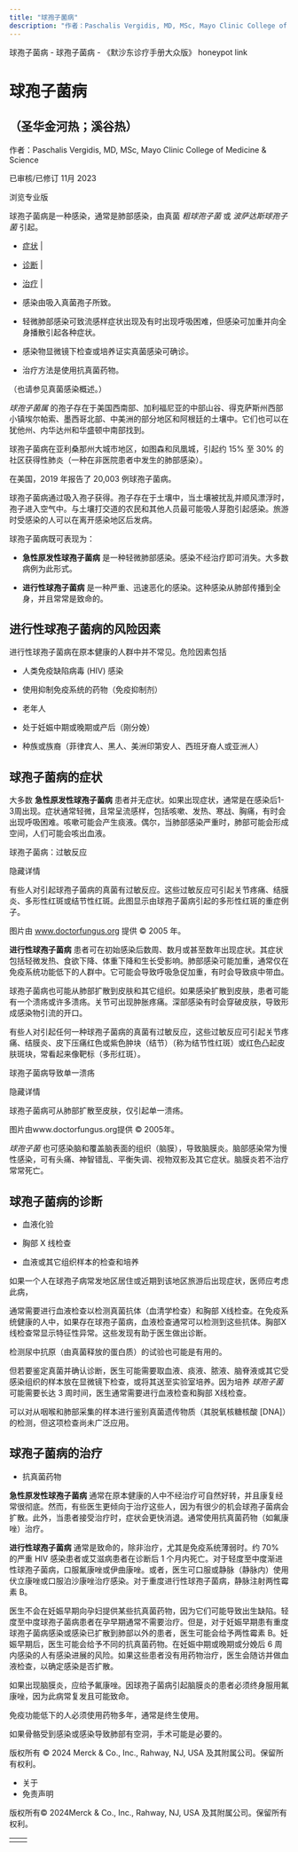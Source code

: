```yaml
---
title: "球孢子菌病"
description: "作者：Paschalis Vergidis, MD, MSc, Mayo Clinic College of Medicine & Science"
---
```


﻿球孢子菌病 \- 球孢子菌病 \- 《默沙东诊疗手册大众版》 honeypot link

# 球孢子菌病

## （圣华金河热；溪谷热）

作者：Paschalis Vergidis, MD, MSc, Mayo Clinic College of Medicine & Science

已审核/已修订 11月 2023

浏览专业版

球孢子菌病是一种感染，通常是肺部感染，由真菌 _粗球孢子菌_ 或 _波萨达斯球孢子菌_ 引起。

- [症状](#症状_v787843_zh) \|
- [诊断](#诊断_v787848_zh) \|
- [治疗](#治疗_v787851_zh) \|

- 感染由吸入真菌孢子所致。

- 轻微肺部感染可致流感样症状出现及有时出现呼吸困难，但感染可加重并向全身播散引起各种症状。

- 感染物显微镜下检查或培养证实真菌感染可确诊。

- 治疗方法是使用抗真菌药物。


（也请参见真菌感染概述。）

_球孢子菌属_ 的孢子存在于美国西南部、加利福尼亚的中部山谷、得克萨斯州西部小镇埃尔帕索、墨西哥北部、中美洲的部分地区和阿根廷的土壤中。它们也可以在犹他州、内华达州和华盛顿中南部找到。

球孢子菌病在亚利桑那州大城市地区，如图森和凤凰城，引起约 15% 至 30% 的社区获得性肺炎（一种在非医院患者中发生的肺部感染）。

在美国，2019 年报告了 20,003 例球孢子菌病。

球孢子菌病通过吸入孢子获得。孢子存在于土壤中，当土壤被扰乱并顺风漂浮时，孢子进入空气中。与土壤打交道的农民和其他人员最可能吸人芽胞引起感染。旅游时受感染的人可以在离开感染地区后发病。

球孢子菌病既可表现为：

- **急性原发性球孢子菌病** 是一种轻微肺部感染。感染不经治疗即可消失。大多数病例为此形式。

- **进行性球孢子菌病** 是一种严重、迅速恶化的感染。这种感染从肺部传播到全身，并且常常是致命的。


## 进行性球孢子菌病的风险因素

进行性球孢子菌病在原本健康的人群中并不常见。危险因素包括

- 人类免疫缺陷病毒 (HIV) 感染

- 使用抑制免疫系统的药物（免疫抑制剂）

- 老年人

- 处于妊娠中期或晚期或产后（刚分娩）

- 种族或族裔（菲律宾人、黑人、美洲印第安人、西班牙裔人或亚洲人）


## 球孢子菌病的症状

大多数 **急性原发性球孢子菌病** 患者并无症状。如果出现症状，通常是在感染后1-3周出现。症状通常轻微，且常呈流感样，包括咳嗽、发热、寒战、胸痛，有时会出现呼吸困难。咳嗽可能会产生痰液。偶尔，当肺部感染严重时，肺部可能会形成空间，人们可能会咳出血液。

球孢子菌病：过敏反应



隐藏详情

有些人对引起球孢子菌病的真菌有过敏反应。这些过敏反应可引起关节疼痛、结膜炎、多形性红斑或结节性红斑。此图显示由球孢子菌病引起的多形性红斑的重症例子。

图片由 www.doctorfungus.org 提供 © 2005 年。

**进行性球孢子菌病** 患者可在初始感染后数周、数月或甚至数年出现症状。其症状包括轻微发热、食欲下降、体重下降和生长受影响。肺部感染可能加重，通常仅在免疫系统功能低下的人群中。它可能会导致呼吸急促加重，有时会导致痰中带血。

球孢子菌病也可能从肺部扩散到皮肤和其它组织。如果感染扩散到皮肤，患者可能有一个溃疡或许多溃疡。关节可出现肿胀疼痛。深部感染有时会穿破皮肤，导致形成感染物引流的开口。

有些人对引起任何一种球孢子菌病的真菌有过敏反应，这些过敏反应可引起关节疼痛、结膜炎、皮下压痛红色或紫色肿块（结节）（称为结节性红斑）或红色凸起皮肤斑块，常看起来像靶标（多形红斑）。

球孢子菌病导致单一溃疡



隐藏详情

球孢子菌病可从肺部扩散至皮肤，仅引起单一溃疡。

图片由www.doctorfungus.org提供 © 2005年。

_球孢子菌_ 也可感染脑和覆盖脑表面的组织（脑膜），导致脑膜炎。脑部感染常为慢性感染，可有头痛、神智错乱、平衡失调、视物双影及其它症状。脑膜炎若不治疗常常死亡。

## 球孢子菌病的诊断

- 血液化验

- 胸部 X 线检查

- 血液或其它组织样本的检查和培养


如果一个人在球孢子病常发地区居住或近期到该地区旅游后出现症状，医师应考虑此病，

通常需要进行血液检查以检测真菌抗体（血清学检查）和胸部 X线检查。在免疫系统健康的人中，如果存在球孢子菌病，血液检查通常可以检测到这些抗体。胸部X线检查常显示特征性异常。这些发现有助于医生做出诊断。

检测尿中抗原（由真菌释放的蛋白质）的试验也可能是有用的。

但若要鉴定真菌并确认诊断，医生可能需要取血液、痰液、脓液、脑脊液或其它受感染组织的样本放在显微镜下检查，或将其送至实验室培养。因为培养 _球孢子菌_ 可能需要长达 3 周时间，医生通常需要进行血液检查和胸部 X线检查。

可以对从咽喉和肺部采集的样本进行鉴别真菌遗传物质（其脱氧核糖核酸 \[DNA\]）的检测，但这项检查尚未广泛应用。

## 球孢子菌病的治疗

- 抗真菌药物


**急性原发性球孢子菌病** 通常在原本健康的人中不经治疗可自然好转，并且康复经常很彻底。然而，有些医生更倾向于治疗这些人，因为有很少的机会球孢子菌病会扩散。此外，当患者接受治疗时，症状会更快消退。通常使用抗真菌药物（如氟康唑）治疗。

**进行性球孢子菌病** 通常是致命的，除非治疗，尤其是免疫系统薄弱时。约 70% 的严重 HIV 感染患者或艾滋病患者在诊断后 1 个月内死亡。对于轻度至中度渐进性球孢子菌病，口服氟康唑或伊曲康唑。或者，医生可口服或静脉（静脉内）使用伏立康唑或口服泊沙康唑治疗感染。对于重度进行性球孢子菌病，静脉注射两性霉素 B。

医生不会在妊娠早期向孕妇提供某些抗真菌药物，因为它们可能导致出生缺陷。轻度至中度球孢子菌病患者在孕早期通常不需要治疗。但是，对于妊娠早期患有重度球孢子菌病感染或感染已扩散到肺部以外的患者，医生可能会给予两性霉素 B。妊娠早期后，医生可能会给予不同的抗真菌药物。在妊娠中期或晚期或分娩后 6 周内感染的人有感染进展的风险。如果这些患者没有用药物治疗，医生会随访并做血液检查，以确定感染是否扩散。

如果出现脑膜炎，应给予氟康唑。因球孢子菌病引起脑膜炎的患者必须终身服用氟康唑，因为此病常复发且可能致命。

免疫功能低下的人必须使用药物多年，通常是终生使用。

如果骨骼受到感染或感染导致肺部有空洞，手术可能是必要的。



版权所有 © 2024
Merck & Co., Inc., Rahway, NJ, USA 及其附属公司。保留所有权利。

- 关于
- 免责声明

版权所有© 2024Merck & Co., Inc., Rahway, NJ, USA 及其附属公司。保留所有权利。

|     |     |
| --- | --- |
|  |  |